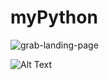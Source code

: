# myPython

![grab-landing-page](https://github.com/nay493/myPython/edit/master/test1.gif)

![Alt Text](https://github.com/nay493/myPython/edit/master/test1.gif)
